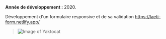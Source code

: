 **Année de développement :** 2020.</br>

Développement d'un formulaire responsive et de sa validation https://laeti-form.netlify.app/

> ![Image of Yaktocat](https://user-images.githubusercontent.com/77897283/126187463-4af33cb7-403f-4113-abe5-26afa4321058.png)
